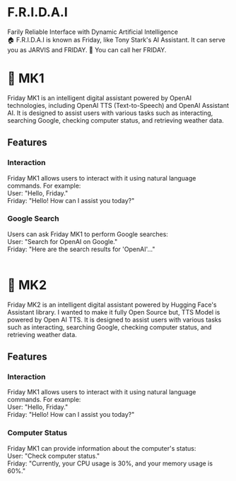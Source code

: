 # F.R.I.D.A.I
Farily Reliable Interface with Dynamic Artificial Intelligence<br>
🏠 F.R.I.D.A.I is known as Friday, like Tony Stark's AI Assistant. It can serve you as JARVIS and FRIDAY.
🚀 You can call her FRIDAY.

# 🔭 MK1
Friday MK1 is an intelligent digital assistant powered by OpenAI technologies, including OpenAI TTS (Text-to-Speech) and OpenAI Assistant AI. It is designed to assist users with various tasks such as interacting, searching Google, checking computer status, and retrieving weather data.

## Features
### Interaction
Friday MK1 allows users to interact with it using natural language commands. For example:<br>
User: "Hello, Friday."<br>
Friday: "Hello! How can I assist you today?"

### Google Search
Users can ask Friday MK1 to perform Google searches:<br>
User: "Search for OpenAI on Google."<br>
Friday: "Here are the search results for 'OpenAI'..."
<br>
<br>
# 🔧 MK2
Friday MK2 is an intelligent digital assistant powered by Hugging Face's Assistant library. I wanted to make it fully Open Source but, TTS Model is powered by Open AI TTS. It is designed to assist users with various tasks such as interacting, searching Google, checking computer status, and retrieving weather data.

## Features
### Interaction
Friday MK1 allows users to interact with it using natural language commands. For example:<br>
User: "Hello, Friday."<br>
Friday: "Hello! How can I assist you today?"

### Computer Status
Friday MK1 can provide information about the computer's status:<br>
User: "Check computer status."<br>
Friday: "Currently, your CPU usage is 30%, and your memory usage is 60%."
